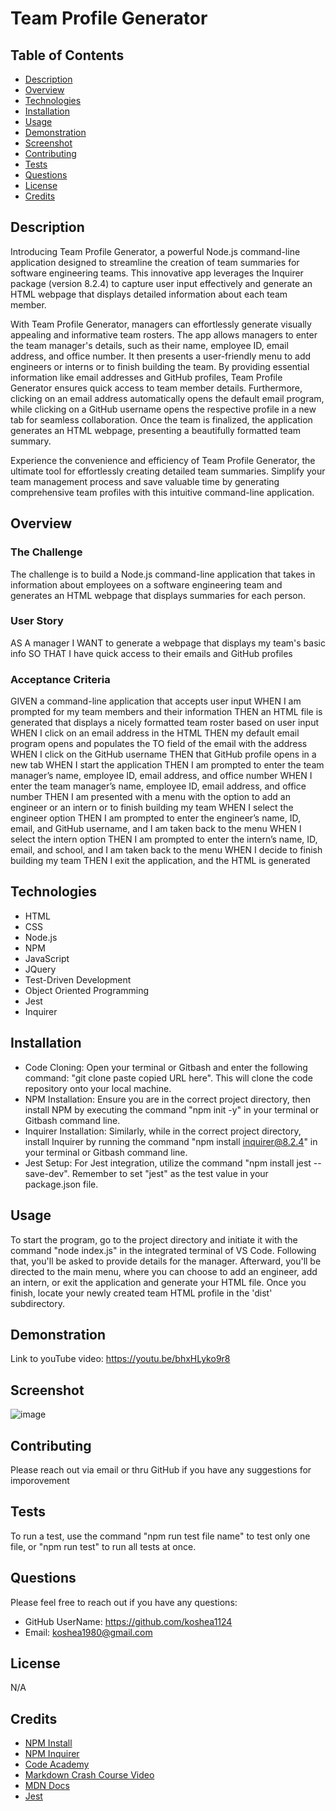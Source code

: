 # Team Profile Generator

##  Table of Contents
- [Description](#description)
- [Overview](#overview)
- [Technologies](#technologies)
- [Installation](#installation)
- [Usage](#usage)
- [Demonstration](#demonstration)
- [Screenshot](#screenshot)
- [Contributing](#contributing)
- [Tests](#tests)
- [Questions](#questions)
- [License](#screenshot)
- [Credits](#credits)

##  Description
Introducing Team Profile Generator, a powerful Node.js command-line application designed to streamline the creation of team summaries for software engineering teams. This innovative app leverages the Inquirer package (version 8.2.4) to capture user input effectively and generate an HTML webpage that displays detailed information about each team member.

With Team Profile Generator, managers can effortlessly generate visually appealing and informative team rosters. The app allows managers to enter the team manager's details, such as their name, employee ID, email address, and office number. It then presents a user-friendly menu to add engineers or interns or to finish building the team. By providing essential information like email addresses and GitHub profiles, Team Profile Generator ensures quick access to team member details. Furthermore, clicking on an email address automatically opens the default email program, while clicking on a GitHub username opens the respective profile in a new tab for seamless collaboration. Once the team is finalized, the application generates an HTML webpage, presenting a beautifully formatted team summary.

Experience the convenience and efficiency of Team Profile Generator, the ultimate tool for effortlessly creating detailed team summaries. Simplify your team management process and save valuable time by generating comprehensive team profiles with this intuitive command-line application.

##  Overview
### The Challenge
The challenge is to build a Node.js command-line application that takes in information about employees on a software engineering team and generates an HTML webpage that displays summaries for each person.

### User Story
AS A manager
I WANT to generate a webpage that displays my team's basic info
SO THAT I have quick access to their emails and GitHub profiles

### Acceptance Criteria
GIVEN a command-line application that accepts user input
WHEN I am prompted for my team members and their information
THEN an HTML file is generated that displays a nicely formatted team roster based on user input
WHEN I click on an email address in the HTML
THEN my default email program opens and populates the TO field of the email with the address
WHEN I click on the GitHub username
THEN that GitHub profile opens in a new tab
WHEN I start the application
THEN I am prompted to enter the team manager’s name, employee ID, email address, and office number
WHEN I enter the team manager’s name, employee ID, email address, and office number
THEN I am presented with a menu with the option to add an engineer or an intern or to finish building my team
WHEN I select the engineer option
THEN I am prompted to enter the engineer’s name, ID, email, and GitHub username, and I am taken back to the menu
WHEN I select the intern option
THEN I am prompted to enter the intern’s name, ID, email, and school, and I am taken back to the menu
WHEN I decide to finish building my team
THEN I exit the application, and the HTML is generated

##  Technologies
* HTML
* CSS
* Node.js
* NPM
* JavaScript
* JQuery
* Test-Driven Development
* Object Oriented Programming
* Jest
* Inquirer

##  Installation
* Code Cloning: Open your terminal or Gitbash and enter the following command: "git clone paste copied URL here". This will clone the code repository onto your local machine.
* NPM Installation: Ensure you are in the correct project directory, then install NPM by executing the command "npm init -y" in your terminal or Gitbash command line.
* Inquirer Installation: Similarly, while in the correct project directory, install Inquirer by running the command "npm install inquirer@8.2.4" in your terminal or Gitbash command line.
* Jest Setup: For Jest integration, utilize the command "npm install jest --save-dev". Remember to set "jest" as the test value in your package.json file.

##  Usage
To start the program, go to the project directory and initiate it with the command "node index.js" in the integrated terminal of VS Code. Following that, you'll be asked to provide details for the manager. Afterward, you'll be directed to the main menu, where you can choose to add an engineer, add an intern, or exit the application and generate your HTML file.
Once you finish, locate your newly created team HTML profile in the 'dist' subdirectory.

##  Demonstration
Link to youTube video: https://youtu.be/bhxHLyko9r8

##  Screenshot
![image](https://github.com/koshea1124/Team-Profile-Generator/assets/119077249/fae2c3ce-2bac-4415-82a1-65f6a35a1d5e)

##  Contributing
Please reach out via email or thru GitHub if you have any suggestions for imporovement

##  Tests
To run a test, use the command "npm run test file name" to test only one file, or "npm run test" to run all tests at once.

##  Questions
Please feel free to reach out if you have any questions:
* GitHub UserName: https://github.com/koshea1124
* Email: koshea1980@gmail.com

##  License
N/A

##  Credits
* [NPM Install](https://docs.npmjs.com/cli/v6/commands/npm-init)
* [NPM Inquirer](https://www.npmjs.com/package/inquirer)
* [Code Academy](https://www.codecademy.com/catalog)
* [Markdown Crash Course Video](https://www.youtube.com/watch?v=HUBNt18RFbo)
* [MDN Docs](https://developer.mozilla.org/en-US/)
* [Jest](https://jestjs.io/docs/getting-started)

